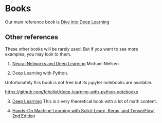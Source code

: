 # Books 

Our main reference book is  [Dive into Deep Learning](https://d2l.ai/) 


## Other references

These other books will be rarely used.
But if you want to see more examples, you may look to them.


1.	[Neural Networks and Deep Learning](http://neuralnetworksanddeeplearning.com)  Michael Nielsen 


2. Deep Learning with Python. 

Unfortunately this book is not free but its jupyter notebooks are available.

https://github.com/fchollet/deep-learning-with-python-notebooks


3.	[Deep Learning](http://www.deeplearningbook.org) 
This is a very theoretical book with a lot of math content.


4. [Hands-On Machine Learning with Scikit-Learn, Keras, and TensorFlow, 2nd Edition](https://www.oreilly.com/library/view/hands-on-machine-learning/9781492032632/)

